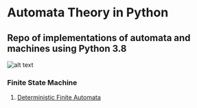 # Automata Theory in Python 

## Repo of implementations of automata and machines using Python 3.8

![alt text](https://www.elprocus.com/wp-content/uploads/what-is-the-theory-of-computation.jpg)

### Finite State Machine
1. [Deterministic Finite Automata]

[Deterministic Finite Automata]: https://github.com/VijayaGB98/automata-theory-py/blob/master/finite-state-machine/DFA.py